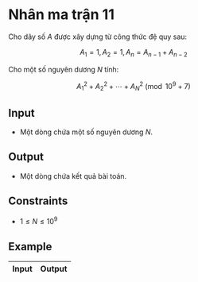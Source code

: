# Nhân ma trận 11

Cho dãy số $A$ được xây dựng từ công thức đệ quy sau:

$$
A_1=1, A_2=1, A_n=A_{n-1}+A_{n-2}
$$

Cho một số nguyên dương $N$ tính:

$$
A_1^2+A_2^2+\cdots +A_N^2\pmod{10^9+7}
$$

## Input

- Một dòng chứa một số nguyên dương $N$.

## Output

- Một dòng chứa kết quả bài toán.

## Constraints

- $1\le N\le 10^9$

## Example

|Input|Output|
|-|-|
